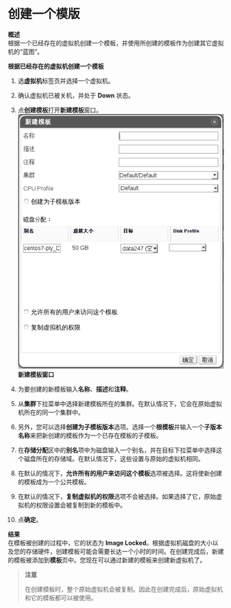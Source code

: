 # 创建一个模版

**概述**<br/>
根据一个已经存在的虚拟机创建一个模板，并使用所创建的模板作为创建其它虚拟机的“蓝图”。

**根据已经存在的虚拟机创建一个模板**
1. 选**虚拟机**标签页并选择一个虚拟机。

2. 确认虚拟机已被关机，并处于 **Down** 状态。

3. 点**创建模板**打开**新建模板**窗口。
   ![newTemplate](../images/newTemplate.png)<br/>
   **新建模板窗口**

4. 为要创建的新模板输入**名称**、**描述**和**注释**。

5. 从**集群**下拉菜单中选择新建模板所在的集群。在默认情况下，它会在原始虚拟机所在的同一个集群中。

6. 另外，您可以选择**创建为子模板版本**选项。选择一个**根模板**并输入一个**子版本名称**来把新创建的模板作为一个已存在模板的子模板。

7. 在**存储分配**区中的**别名**项中为磁盘输入一个别名，并在目标下拉菜单中选择这个磁盘所在的存储域。在默认情况下，这些设置与原始的虚拟机相同。

8. 在默认的情况下，**允许所有的用户来访问这个模板**选项被选择。这将使新创建的模板成为一个公共模板。

9. 在默认的情况下，**复制虚拟机的权限**选项不会被选择。如果选择了它，原始虚拟机的权限设置会被复制到新的模板中。

10. 点**确定**。

**结果**<br/>
在模板被创建的过程中，它的状态为 **Image Locked**。根据虚拟机磁盘的大小以及您的存储硬件，创建模板可能会需要长达一个小时的时间。在创建完成后，新建的模板被添加到**模板**页中。您现在可以通过新建的模板来创建新虚拟机了。

> **注意**
>
> 在创建模板时，整个原始虚拟机会被复制。因此在创建完成后，原始虚拟机和它的模板都可以被使用。
